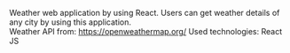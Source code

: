 Weather web application by using React. Users can get weather details of any city by using this application. 
<br>
Weather API from: https://openweathermap.org/
Used technologies: React JS


